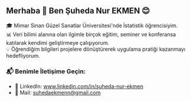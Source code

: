 ## Merhaba 👋 Ben Şuheda Nur EKMEN  😊 

🎓 Mimar Sinan Güzel Sanatlar Üniversitesi'nde İstatistik öğrencisiyim.  
📊 Veri bilimi alanına olan ilgimle birçok eğitim, seminer ve konferansa katılarak kendimi geliştirmeye çalışıyorum.  
💡 Öğrendiğim bilgileri projelere dönüştürerek uygulama pratiği kazanmayı hedefliyorum.

### 📬 Benimle İletişime Geçin:

- 💼 LinkedIn: www.linkedin.com/in/şuheda-nur-ekmen
- 📧 Mail: suhedaekmenn@gmail.com


